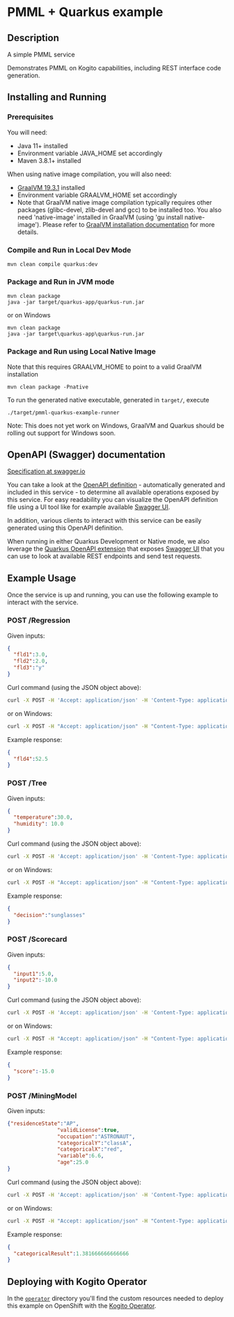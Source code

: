 # PMML + Quarkus example

## Description

A simple PMML service

Demonstrates PMML on Kogito capabilities, including REST interface code generation.

## Installing and Running

### Prerequisites

You will need:
  - Java 11+ installed
  - Environment variable JAVA_HOME set accordingly
  - Maven 3.8.1+ installed
  
When using native image compilation, you will also need:
  - [GraalVM 19.3.1](https://github.com/oracle/graal/releases/tag/vm-19.3.1) installed
  - Environment variable GRAALVM_HOME set accordingly
  - Note that GraalVM native image compilation typically requires other packages (glibc-devel, zlib-devel and gcc) to be installed too.  You also need 'native-image' installed in GraalVM (using 'gu install native-image'). Please refer to [GraalVM installation documentation](https://www.graalvm.org/docs/reference-manual/aot-compilation/#prerequisites) for more details.
  

### Compile and Run in Local Dev Mode

```
mvn clean compile quarkus:dev
```

### Package and Run in JVM mode

```
mvn clean package
java -jar target/quarkus-app/quarkus-run.jar
```

or on Windows

```
mvn clean package
java -jar target\quarkus-app\quarkus-run.jar
```

### Package and Run using Local Native Image
Note that this requires GRAALVM_HOME to point to a valid GraalVM installation

```
mvn clean package -Pnative
```

To run the generated native executable, generated in `target/`, execute

```
./target/pmml-quarkus-example-runner
```

Note: This does not yet work on Windows, GraalVM and Quarkus should be rolling out support for Windows soon.

## OpenAPI (Swagger) documentation
[Specification at swagger.io](https://swagger.io/docs/specification/about/)

You can take a look at the [OpenAPI definition](http://localhost:8080/openapi?format=json) - automatically generated and included in this service - to determine all available operations exposed by this service. For easy readability you can visualize the OpenAPI definition file using a UI tool like for example available [Swagger UI](https://editor.swagger.io).

In addition, various clients to interact with this service can be easily generated using this OpenAPI definition.

When running in either Quarkus Development or Native mode, we also leverage the [Quarkus OpenAPI extension](https://quarkus.io/guides/openapi-swaggerui#use-swagger-ui-for-development) that exposes [Swagger UI](http://localhost:8080/swagger-ui/) that you can use to look at available REST endpoints and send test requests.



## Example Usage

Once the service is up and running, you can use the following example to interact with the service.

### POST /Regression

Given inputs:

```json
{
  "fld1":3.0, 
  "fld2":2.0, 
  "fld3":"y"
}
```

Curl command (using the JSON object above):

```sh
curl -X POST -H 'Accept: application/json' -H 'Content-Type: application/json' -d '{"fld1":3.0, "fld2":2.0, "fld3":"y"}' http://localhost:8080/LinReg
```
or on Windows:

```sh
curl -X POST -H "Accept: application/json" -H "Content-Type: application/json" -d "{"fld1":3.0, "fld2":2.0, "fld3":"y"}" http://localhost:8080/LinReg
```

Example response:

```json
{
  "fld4":52.5
}
```

### POST /Tree

Given inputs:

```json
{
  "temperature":30.0, 
  "humidity": 10.0 
}
```

Curl command (using the JSON object above):

```sh
curl -X POST -H 'Accept: application/json' -H 'Content-Type: application/json' -d '{"temperature":30.0, "humidity":10.0}' http://localhost:8080/SampleMine
```
or on Windows:

```sh
curl -X POST -H "Accept: application/json" -H "Content-Type: application/json" -d "{"temperature":30.0, "humidity":10.0}" http://localhost:8080/SampleMine
```

Example response:

```json
{
  "decision":"sunglasses"
}
```

### POST /Scorecard

Given inputs:

```json
{
  "input1":5.0, 
  "input2":-10.0
}
```

Curl command (using the JSON object above):

```sh
curl -X POST -H 'Accept: application/json' -H 'Content-Type: application/json' -d '{"input1":5.0, "input2":-10.0}' http://localhost:8080/SimpleScorecard
```
or on Windows:

```sh
curl -X POST -H "Accept: application/json" -H "Content-Type: application/json" -d "{"input1":5.0, "input2":-10.0}" http://localhost:8080/SimpleScorecard
```

Example response:

```json
{
  "score":-15.0
}
```

### POST /MiningModel

Given inputs:

```json
{"residenceState":"AP",
                "validLicense":true,
                "occupation":"ASTRONAUT",
                "categoricalY":"classA",
                "categoricalX":"red",
                "variable":6.6,
                "age":25.0
}
```

Curl command (using the JSON object above):

```sh
curl -X POST -H 'Accept: application/json' -H 'Content-Type: application/json' -d '{"residenceState":"AP", "validLicense":true, "occupation":"ASTRONAUT", "categoricalY":"classA", "categoricalX":"red", "variable":6.6, "age":25.0}' http://localhost:8080/PredicatesMining
```
or on Windows:

```sh
curl -X POST -H "Accept: application/json" -H "Content-Type: application/json" -d "{"residenceState":"AP", "validLicense":true, "occupation":"ASTRONAUT", "categoricalY":"classA", "categoricalX":"red", "variable":6.6, "age":25.0}" http://localhost:8080/PredicatesMining
```

Example response:

```json
{
  "categoricalResult":1.381666666666666
}
```

## Deploying with Kogito Operator

In the [`operator`](operator) directory you'll find the custom resources needed to deploy this example on OpenShift with the [Kogito Operator](https://docs.jboss.org/kogito/release/latest/html_single/#chap_kogito-deploying-on-openshift).
